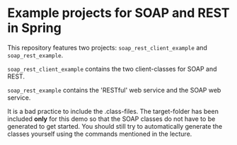 # Example projects for SOAP and REST in Spring

This repository features two projects: `soap_rest_client_example` and `soap_rest_example`. 

`soap_rest_client_example` contains the two client-classes for SOAP and REST. 

`soap_rest_example` contains the 'RESTful' web service and the SOAP web service. 

It is a bad practice to include the .class-files. The target-folder has been included **only** for this demo so that the SOAP classes do not have to be generated to get started.
You should still try to automatically generate the classes yourself using the commands mentioned in the lecture. 
